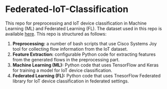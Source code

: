 # Federated-IoT-Classification

This repo for preprocessing and IoT device classification in Machine Learning (ML) and Federated Learning (FL). The dataset used in this repo is available [here](https://iotanalytics.unsw.edu.au/iottraces.html). This repo is structured as follows:
1. **Preprocessing:** a number of bash scripts that use Cisco Systems Joy tool for collecting flow information from the IoT dataset.
2. **Feature Extraction:** configurable Python code for extracting features from the generated flows in the preprocessing part.
3. **Machine Learning (ML):** Python code that uses TensorFlow and Keras for training a model for IoT device classification.
4. **Federated Learning (FL):** Python code that uses TnesorFlow Federated library for IoT device classification in federated settings.
